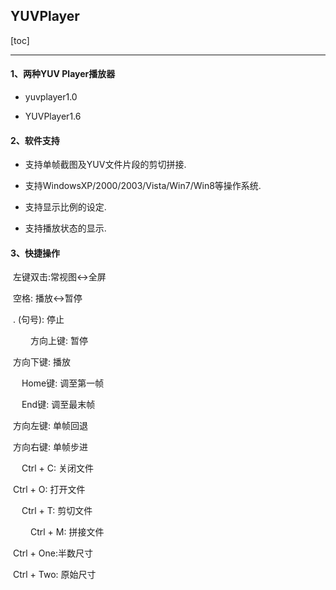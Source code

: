 ##  YUVPlayer

[toc]

---



#### 1、两种YUV Player播放器

- yuvplayer1.0

- YUVPlayer1.6

#### 2、软件支持

- 支持单帧截图及YUV文件片段的剪切拼接.


- 支持WindowsXP/2000/2003/Vista/Win7/Win8等操作系统.


- 支持显示比例的设定.


- 支持播放状态的显示.


#### 3、快捷操作

​                    左键双击:常视图<->全屏                        

​    			    空格: 播放<->暂停                          

​                    . (句号): 停止

              方向上键: 暂停                               

​                    方向下键: 播放                            

                 Home键: 调至第一帧

                 End键: 调至最末帧                       

​                    方向左键: 单帧回退                        

​                    方向右键: 单帧步进

                 Ctrl + C: 关闭文件                       

​                    Ctrl + O: 打开文件                        

                 Ctrl + T: 剪切文件

              Ctrl + M: 拼接文件                           

​                    Ctrl + One:半数尺寸                     

​                    Ctrl + Two: 原始尺寸
